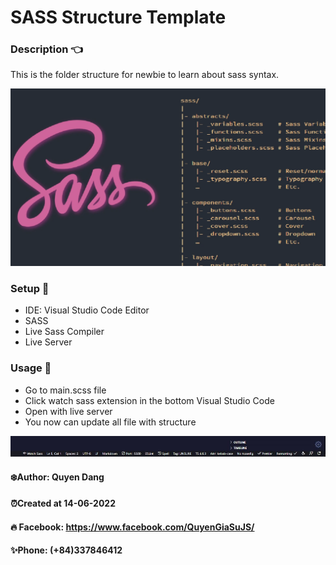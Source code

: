 # SASS Structure Template

### Description 👈

This is the folder structure for newbie to learn about sass syntax.

<img src="./assets/images/sass_backgroud.webp" alt="sass_image" width="700"  />

### Setup 🚩

- IDE: Visual Studio Code Editor
- SASS
- Live Sass Compiler
- Live Server

### Usage 🚀

- Go to main.scss file
- Click watch sass extension in the bottom Visual Studio Code
- Open with live server
- You now can update all file with structure

<img src="./assets/images/watch_sass_position.JPG" alt="watch_sass_position" width="700" />

#### ❄️Author: Quyen Dang

#### ⏰Created at 14-06-2022

#### 🔥 Facebook: https://www.facebook.com/QuyenGiaSuJS/

#### ✨Phone: (+84)337846412

